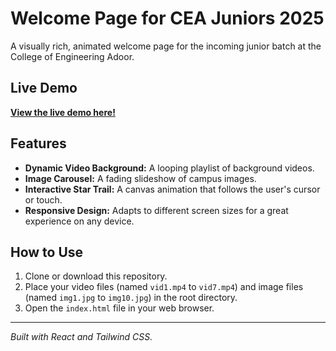 # Welcome Page for CEA Juniors 2025

A visually rich, animated welcome page for the incoming junior batch at the College of Engineering Adoor.

## Live Demo

[**View the live demo here!**](https://takigokul.github.io/cse2022introweb/)

## Features

-   **Dynamic Video Background:** A looping playlist of background videos.
-   **Image Carousel:** A fading slideshow of campus images.
-   **Interactive Star Trail:** A canvas animation that follows the user's cursor or touch.
-   **Responsive Design:** Adapts to different screen sizes for a great experience on any device.

## How to Use

1.  Clone or download this repository.
2.  Place your video files (named `vid1.mp4` to `vid7.mp4`) and image files (named `img1.jpg` to `img10.jpg`) in the root directory.
3.  Open the `index.html` file in your web browser.

---

*Built with React and Tailwind CSS.*
